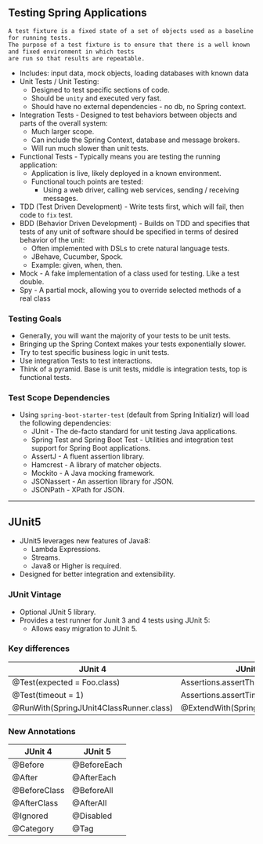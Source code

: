 ## Testing Spring Applications

```
A test fixture is a fixed state of a set of objects used as a baseline for running tests.
The purpose of a test fixture is to ensure that there is a well known and fixed environment in which tests
are run so that results are repeatable.
```

- Includes: input data, mock objects, loading databases with known data
- Unit Tests / Unit Testing:
    - Designed to test specific sections of code.
    - Should be `unity` and executed very fast.
    - Should have no external dependencies - no db, no Spring context.
- Integration Tests - Designed to test behaviors between objects and parts of the overall system:
    - Much larger scope.
    - Can include the Spring Context, database and message brokers.
    - Will run much slower than unit tests.
- Functional Tests - Typically means you are testing the running application:
    - Application is live, likely deployed in a known environment.
    - Functional touch points are tested:
        - Using a web driver, calling web services, sending / receiving messages.
- TDD (Test Driven Development) - Write tests first, which will fail, then code to `fix` test.
- BDD (Behavior Driven Development) - Builds on TDD and specifies that tests of any unit of software should be specified
in terms of desired behavior of the unit:
    - Often implemented with DSLs to crete natural language tests.
    - JBehave, Cucumber, Spock.
    - Example: given, when, then.
- Mock - A fake implementation of a class used for testing. Like a test double.
- Spy - A partial mock, allowing you to override selected methods of a real class

### Testing Goals

- Generally, you will want the majority of your tests to be unit tests.
- Bringing up the Spring Context makes your tests exponentially slower.
- Try to test specific business logic in unit tests.
- Use integration Tests to test interactions.
- Think of a pyramid. Base is unit tests, middle is integration tests, top is functional tests.

### Test Scope Dependencies

- Using `spring-boot-starter-test` (default from Spring Initializr) will load the following dependencies:
    - JUnit - The de-facto standard for unit testing Java applications.
    - Spring Test and Spring Boot Test - Utilities and integration test support for Spring Boot applications.
    - AssertJ - A fluent assertion library.
    - Hamcrest - A library of matcher objects.
    - Mockito - A Java mocking framework.
    - JSONassert - An assertion library for JSON.
    - JSONPath - XPath for JSON.

***

## JUnit5

- JUnit5 leverages new features of Java8:
    - Lambda Expressions.
    - Streams.
    - Java8 or Higher is required.
- Designed for better integration and extensibility.

### JUnit Vintage

- Optional JUnit 5 library.
- Provides a test runner for Junit 3 and 4 tests using JUnit 5:
    - Allows easy migration to JUnit 5.

### Key differences

| JUnit 4 | JUnit 5 |
|---|---|
| @Test(expected = Foo.class) | Assertions.assertThrows(Foo.class) |
| @Test(timeout = 1) | Assertions.assertTimeout(Duration) |
| @RunWith(SpringJUnit4ClassRunner.class) | @ExtendWith(SpringExtension.class) |

### New Annotations

| JUnit 4 | JUnit 5 |
|---|---|
| @Before | @BeforeEach |
| @After | @AfterEach |
| @BeforeClass | @BeforeAll |
| @AfterClass | @AfterAll |
| @Ignored | @Disabled |
| @Category | @Tag |



















